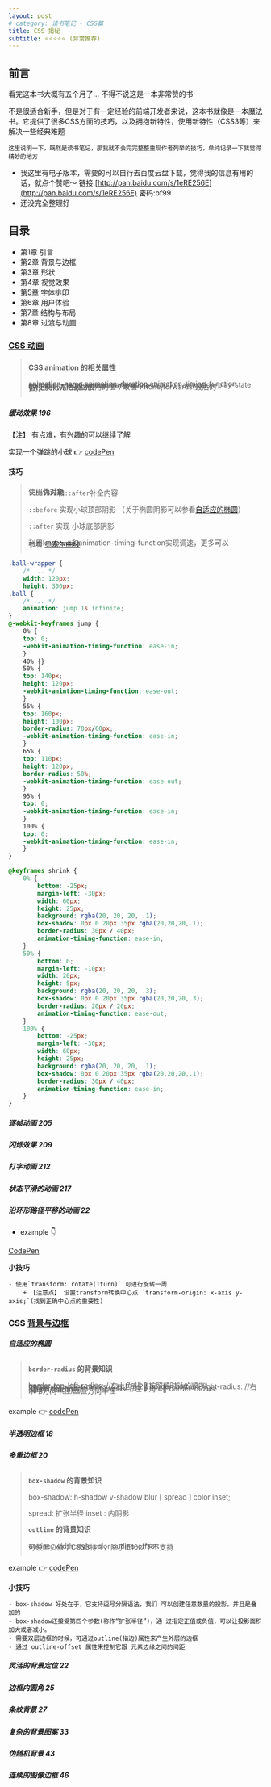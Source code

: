 ```yaml
---
layout: post
# category: 读书笔记 - CSS篇
title: CSS 揭秘
subtitle: ⭐️⭐️⭐️⭐️⭐️ (非常推荐)
---
```


<style>
blockquote {
    white-space: pre-wrap;
    line-height: 2px;
}

</style>

## 前言
    
看完这本书大概有五个月了... 不得不说这是一本非常赞的书

不是很适合新手，但是对于有一定经验的前端开发者来说，这本书就像是一本魔法书。它提供了很多CSS方面的技巧，以及拥抱新特性，使用新特性（CSS3等）来解决一些经典难题

<small>这里说明一下，既然是读书笔记，那我就不会完完整整重现作者列举的技巧，单纯记录一下我觉得精妙的地方</small>

- 我这里有电子版本，需要的可以自行去百度云盘下载，觉得我的信息有用的话，就点个赞吧～ 链接:[http://pan.baidu.com/s/1eRE256E](http://pan.baidu.com/s/1eRE256E)  密码:bf99
- 还没完全整理好

## 目录

- 第1章 引言
- 第2章 背景与边框
- 第3章 形状
- 第4章 视觉效果
- 第5章 字体排印
- 第6章 用户体验
- 第7章 结构与布局
- 第8章 过渡与动画

### [CSS 动画](https://www.w3.org/TR/css3-animations/)

> **CSS animation 的相关属性**
>
> animation-name
> animation-duration
> animation-timing-function
> animation-iteration-count
> animation-direction
> animation-play-state
> animation-delay
> animation-fill-mode (决定执行完后最后应用的值；取值：none;forwards(最后的值);backwards;both ）

##### 缓动效果 196

<!-- TODO: 深入学习 -->

【注】 有点难，有兴趣的可以继续了解

实现一个弹跳的小球  👉 [codePen](https://codepen.io/kasmine/pen/awyMEx?editors=1100)

**技巧**

> 使用**伪对象** `::before`和`::after`补全内容
>
>    `::before` 实现小球顶部阴影 （关于椭圆阴影可以参看[自适应的椭圆]()）
>
>    `::after` 实现 小球底部阴影 
>
> 利用`keyframe`和animation-timing-function实现调速，更多可以 参看 [贝塞尔曲线](http://cubic-bezier.com) <!-- TODO: -->


```css
.ball-wrapper {
    /* ... */
    width: 120px;
    height: 300px;
.ball {
    /* ... */    
    animation: jump 1s infinite;
}
@-webkit-keyframes jump {
    0% {
	top: 0;
	-webkit-animation-timing-function: ease-in;
    }
    40% {}
    50% {
	top: 140px;
	height: 120px;
	-webkit-animtion-timing-function: ease-out;
    }
    55% {
	top: 160px;
	height: 100px;
	border-radius: 70px/60px;
	-webkit-animation-timing-function: ease-in;
    }
    65% {
	top: 110px;
	height: 120px;
	border-radius: 50%;
	-webkit-animation-timing-function: ease-out;
    }
    95% {
	top: 0;
	-webkit-animation-timing-function: ease-in;
    }
    100% {
	top: 0;
	-webkit-animation-timing-function: ease-in;
    }
}

@keyframes shrink {
    0% {
        bottom: -25px;
        margin-left: -30px;
        width: 60px;
        height: 25px;
        background: rgba(20, 20, 20, .1);
        box-shadow: 0px 0 20px 35px rgba(20,20,20,.1);
        border-radius: 30px / 40px;
        animation-timing-function: ease-in;
    }
    50% {
        bottom: 0;
        margin-left: -10px;
        width: 20px;
        height: 5px;
        background: rgba(20, 20, 20, .3);
        box-shadow: 0px 0 20px 35px rgba(20,20,20,.3);
        border-radius: 20px / 20px;
        animation-timing-function: ease-out;
    }
    100% {
        bottom: -25px;
        margin-left: -30px;
        width: 60px;
        height: 25px;
        background: rgba(20, 20, 20, .1);
        box-shadow: 0px 0 20px 35px rgba(20,20,20,.1);
        border-radius: 30px / 40px;
        animation-timing-function: ease-in;
    }
}

```


##### 逐帧动画 205 
##### 闪烁效果 209 
##### 打字动画 212 
##### 状态平滑的动画 217 
##### 沿环形路径平移的动画 22

* example 👇

[CodePen](https://codepen.io/kasmine/pen/yXoWKg)


**小技巧**
```
- 使用`transform: rotate(1turn)` 可进行旋转一周
    + 【注意点】 设置transform转换中心点 `transform-origin: x-axis y-axis;`(找到正确中心点的重要性)
```

### CSS [背景与边框](https://www.w3.org/TR/css-backgrounds/)

##### 自适应的椭圆

> **`border-radius` 的背景知识**
>  
> border-top-left-radius: //左上角 1⃣️（按照顺时针的顺序）
> border-top-right-radius: //右上角 2⃣️
> border-bottom-right-radius: //右下角 3⃣️
> border-bottom-left-radius: //左下角 4⃣️
> border-radius: length/length; // 水平方向半径/垂直方向半径


example 👉 [codePen](https://codepen.io/kasmine/pen/yXowbK)

##### 半透明边框 18 

##### 多重边框 20 

> **`box-shadow` 的背景知识**
>
> box-shadow:  h-shadow v-shadow blur [ spread ] color inset;
>
> spread: 扩张半径
> inset : 内阴影
> 
>  **`outline` 的背景知识**
>
>  outline:  width style  color
>  outline-offset: 可设置负值；CSS3特性，除了IE10以下不支持
 
example 👉 [codePen](https://codepen.io/kasmine/pen/)



**小技巧**
```
- box-shadow 好处在于，它支持逗号分隔语法，我们 可以创建任意数量的投影。并且是叠加的
- box-shadow还接受第四个参数(称作“扩张半径”)，通 过指定正值或负值，可以让投影面积加大或者减小。
- 需要双层边框的时候，可通过outline(描边)属性来产生外层的边框
- 通过 outline-offset 属性来控制它跟 元素边缘之间的间距
```



##### 灵活的背景定位 22 
##### 边框内圆角 25 
##### 条纹背景 27 
##### 复杂的背景图案 33 
##### 伪随机背景 43 
##### 连续的图像边框 46 